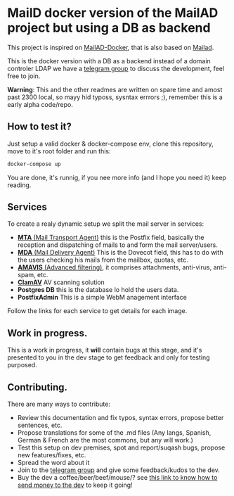 # MailD docker version of the MailAD project but using a DB as backend

This project is inspired on [MailAD-Docker](https://github.com/stdevPavelmc/mailad-docker), that is also based on [Mailad](https://github.com/stdevPavelmc/mailad).

This is the docker version with a DB as a backend instead of a domain controler LDAP we have a [telegram group](https://t.me/MailAD_dev) to discuss the development, feel free to join.

**Warning**: This and the other readmes are written on spare time and amost past 2300 local, so mayy hid typoss, sysntax errrors ;), remember this is a early alpha code/repo.

## How to test it?

Just setup a valid docker & docker-compose env, clone this repository, move to it's root folder and run this:

```sh
docker-compose up
```

You are done, it's runnig, if you nee more info (and I hope you need it) keep reading.

## Services

To create a realy dynamic setup we split the mail server in services:

- [**MTA** (Mail Transport Agent)](./mta/) this is the Postfix field, basically the reception and dispatching of mails to and form the mail server/users.
- [**MDA** (Mail Delivery Agent)](./mda/) This is the Dovecot field, this has to do with the users checking his mails from the mailbox, quotas, etc.
- [**AMAVIS** (Advanced filtering)](./amavis), it comprises attachments, anti-virus, anti-spam, etc.
- [**ClamAV**](./clamav/) AV scanning solution
- **Postgres DB** this is the database lo hold the users data.
- **PostfixAdmin** This is a simple WebM anagement interface

Follow the links for each service to get details for each image.

## Work in progress.

This is a work in progress, it **will** contain bugs at this stage, and it's presented to you in the dev stage to get feedback and only for testing purposed.

## Contributing.

There are many ways to contribute:

- Review this documentation and fix typos, syntax errors, propose better sentences, etc.
- Propose translations for some of the .md files (Any langs, Spanish, German & French are the most commons, but any will work.)
- Test this setup on dev premises, spot and report/suqash bugs, propose new features/fixes, etc.
- Spread the word about it
- Join to the [telegram group](https://t.me/MailAD_dev) and give some feedback/kudos to the dev.
- Buy the dev a coffee/beer/beef/mouse/? see [this link to know how to send money to the dev](https://github.com/stdevPavelmc/mailad/blob/master/CONTRIBUTING.md#direct-money-donations) to keep it going!
